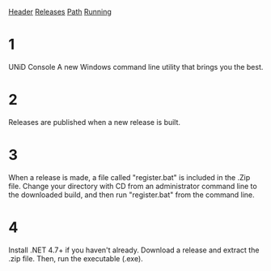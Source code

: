 [Header](#-1)
[Releases](#-2)
[Path](#-3)
[Running](#-4)
  # 1
  UNiD Console
  A new Windows command line utility that brings you the best.
  
  # 2
  Releases are published when a new release is built.
  
  # 3
  When a release is made, a file called "register.bat" is included in the .Zip file. Change your directory with CD from an administrator command line to the downloaded build, and then run "register.bat" from the command line.
  
  # 4
  Install .NET 4.7+ if you haven't already. Download a release and extract the .zip file. Then, run the executable (.exe).
